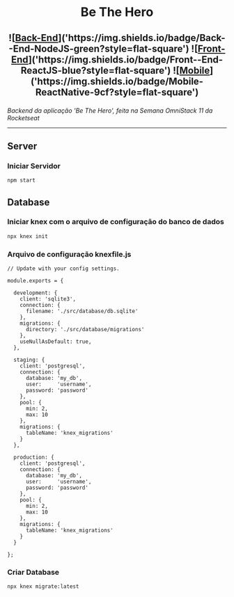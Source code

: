 <h1 style="text-align: center;">Be The Hero</h1>
<h2 style="text-align: center;">

![[Back-End]('https://github.com/mateusfg7/BeTheHero-Backend')]('https://img.shields.io/badge/Back--End-NodeJS-green?style=flat-square')
![[Front-End]('https://github.com/mateusfg7/BeTheHero-Frontend')]('https://img.shields.io/badge/Front--End-ReactJS-blue?style=flat-square')
![[Mobile]('https://github.com/mateusfg7/BeTheHero-Mobile')]('https://img.shields.io/badge/Mobile-ReactNative-9cf?style=flat-square')

</h2>

_Backend da aplicação 'Be The Hero', feita na Semana OmniStack 11 da Rocketseat_

---

## Server
### Iniciar Servidor
```bash
npm start
```

## Database
### Iniciar knex com o arquivo de configuração do banco de dados

```bash
npx knex init
```

### Arquivo de configuração **knexfile.js**

```JS
// Update with your config settings.

module.exports = {

  development: {
    client: 'sqlite3',
    connection: {
      filename: './src/database/db.sqlite'
    },
    migrations: {
      directory: './src/database/migrations'
    },
    useNullAsDefault: true,
  },

  staging: {
    client: 'postgresql',
    connection: {
      database: 'my_db',
      user:     'username',
      password: 'password'
    },
    pool: {
      min: 2,
      max: 10
    },
    migrations: {
      tableName: 'knex_migrations'
    }
  },

  production: {
    client: 'postgresql',
    connection: {
      database: 'my_db',
      user:     'username',
      password: 'password'
    },
    pool: {
      min: 2,
      max: 10
    },
    migrations: {
      tableName: 'knex_migrations'
    }
  }

};

```

### Criar Database
```bash
npx knex migrate:latest
```
